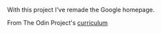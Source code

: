 With this project I've remade the Google homepage.

From The Odin Project's [curriculum](http://www.theodinproject.com/courses/web-development-101/lessons/html-css)
